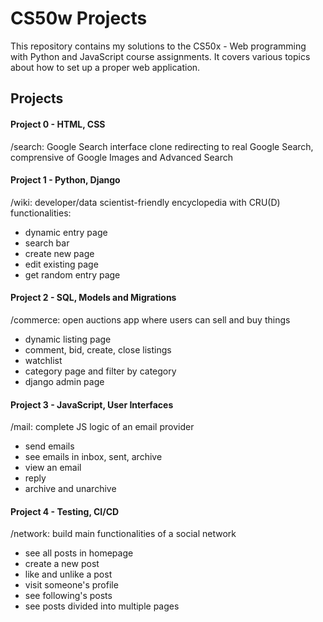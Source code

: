 # CS50w Projects

This repository contains my solutions to the CS50x - Web programming with Python and JavaScript course assignments. It covers various topics about how to set up a proper web application.


## Projects

#### Project 0 - HTML, CSS

/search: Google Search interface clone redirecting to real Google Search, comprensive of Google Images and Advanced Search

#### Project 1 - Python, Django
/wiki: developer/data scientist-friendly encyclopedia with CRU(D) functionalities:
* dynamic entry page
* search bar
* create new page
* edit existing page
* get random entry page

#### Project 2 - SQL, Models and Migrations
/commerce: open auctions app where users can sell and buy things
* dynamic listing page
* comment, bid, create, close listings
* watchlist
* category page and filter by category
* django admin page

#### Project 3 - JavaScript, User Interfaces
/mail: complete JS logic of an email provider
* send emails
* see emails in inbox, sent, archive
* view an email
* reply
* archive and unarchive

#### Project 4 - Testing, CI/CD
/network: build main functionalities of a social network
* see all posts in homepage
* create a new post
* like and unlike a post
* visit someone's profile
* see following's posts
* see posts divided into multiple pages